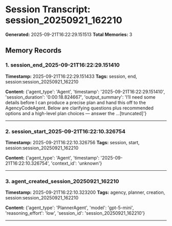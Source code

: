 # Session Transcript: session_20250921_162210

**Generated:** 2025-09-21T16:22:29.151513
**Total Memories:** 3

## Memory Records

### 1. session_end_2025-09-21T16:22:29.151410

**Timestamp:** 2025-09-21T16:22:29.151433
**Tags:** session, end, session:session_20250921_162210

**Content:** {'agent_type': 'Agent', 'timestamp': '2025-09-21T16:22:29.151410', 'session_duration': '0:00:18.824667', 'output_summary': 'I’ll need some details before I can produce a precise plan and hand this off to the AgencyCodeAgent. Below are clarifying questions plus recommended options and a high-level plan choices — answer the ...[truncated]'}

---

### 2. session_start_2025-09-21T16:22:10.326754

**Timestamp:** 2025-09-21T16:22:10.326756
**Tags:** session, start, session:session_20250921_162210

**Content:** {'agent_type': 'Agent', 'timestamp': '2025-09-21T16:22:10.326754', 'context_id': 'unknown'}

---

### 3. agent_created_session_20250921_162210

**Timestamp:** 2025-09-21T16:22:10.323200
**Tags:** agency, planner, creation, session:session_20250921_162210

**Content:** {'agent_type': 'PlannerAgent', 'model': 'gpt-5-mini', 'reasoning_effort': 'low', 'session_id': 'session_20250921_162210'}

---

